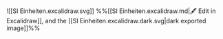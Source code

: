
![[SI Einheiten.excalidraw.svg]]
%%[[SI Einheiten.excalidraw.md|🖋 Edit in Excalidraw]], and the [[SI Einheiten.excalidraw.dark.svg|dark exported image]]%%
